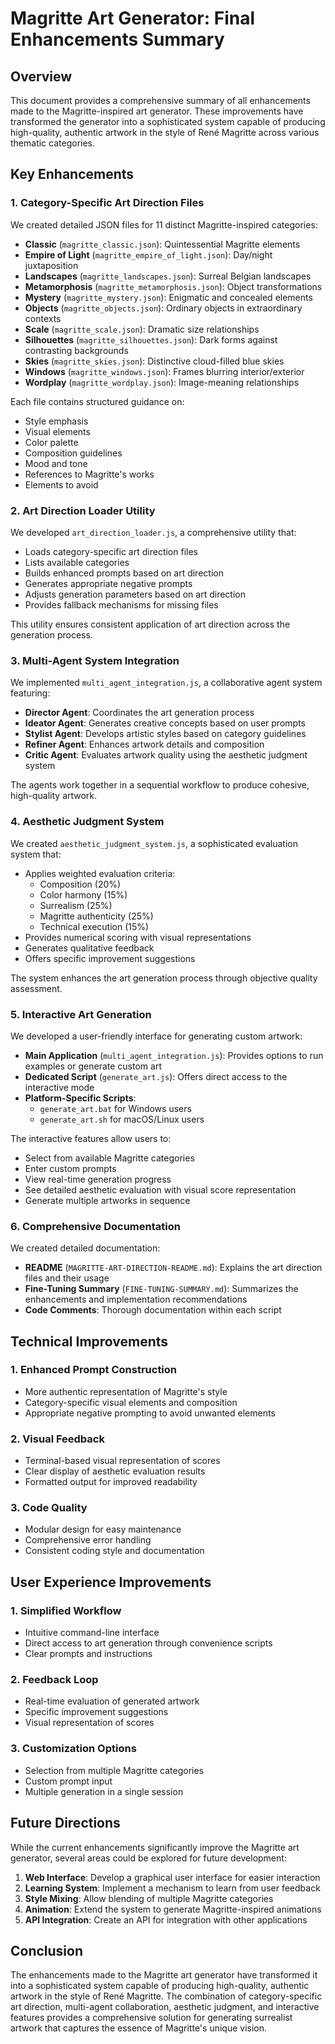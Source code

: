 # Magritte Art Generator: Final Enhancements Summary

## Overview

This document provides a comprehensive summary of all enhancements made to the Magritte-inspired art generator. These improvements have transformed the generator into a sophisticated system capable of producing high-quality, authentic artwork in the style of René Magritte across various thematic categories.

## Key Enhancements

### 1. Category-Specific Art Direction Files

We created detailed JSON files for 11 distinct Magritte-inspired categories:

- **Classic** (`magritte_classic.json`): Quintessential Magritte elements
- **Empire of Light** (`magritte_empire_of_light.json`): Day/night juxtaposition
- **Landscapes** (`magritte_landscapes.json`): Surreal Belgian landscapes
- **Metamorphosis** (`magritte_metamorphosis.json`): Object transformations
- **Mystery** (`magritte_mystery.json`): Enigmatic and concealed elements
- **Objects** (`magritte_objects.json`): Ordinary objects in extraordinary contexts
- **Scale** (`magritte_scale.json`): Dramatic size relationships
- **Silhouettes** (`magritte_silhouettes.json`): Dark forms against contrasting backgrounds
- **Skies** (`magritte_skies.json`): Distinctive cloud-filled blue skies
- **Windows** (`magritte_windows.json`): Frames blurring interior/exterior
- **Wordplay** (`magritte_wordplay.json`): Image-meaning relationships

Each file contains structured guidance on:
- Style emphasis
- Visual elements
- Color palette
- Composition guidelines
- Mood and tone
- References to Magritte's works
- Elements to avoid

### 2. Art Direction Loader Utility

We developed `art_direction_loader.js`, a comprehensive utility that:

- Loads category-specific art direction files
- Lists available categories
- Builds enhanced prompts based on art direction
- Generates appropriate negative prompts
- Adjusts generation parameters based on art direction
- Provides fallback mechanisms for missing files

This utility ensures consistent application of art direction across the generation process.

### 3. Multi-Agent System Integration

We implemented `multi_agent_integration.js`, a collaborative agent system featuring:

- **Director Agent**: Coordinates the art generation process
- **Ideator Agent**: Generates creative concepts based on user prompts
- **Stylist Agent**: Develops artistic styles based on category guidelines
- **Refiner Agent**: Enhances artwork details and composition
- **Critic Agent**: Evaluates artwork quality using the aesthetic judgment system

The agents work together in a sequential workflow to produce cohesive, high-quality artwork.

### 4. Aesthetic Judgment System

We created `aesthetic_judgment_system.js`, a sophisticated evaluation system that:

- Applies weighted evaluation criteria:
  - Composition (20%)
  - Color harmony (15%)
  - Surrealism (25%)
  - Magritte authenticity (25%)
  - Technical execution (15%)
- Provides numerical scoring with visual representations
- Generates qualitative feedback
- Offers specific improvement suggestions

The system enhances the art generation process through objective quality assessment.

### 5. Interactive Art Generation

We developed a user-friendly interface for generating custom artwork:

- **Main Application** (`multi_agent_integration.js`): Provides options to run examples or generate custom art
- **Dedicated Script** (`generate_art.js`): Offers direct access to the interactive mode
- **Platform-Specific Scripts**:
  - `generate_art.bat` for Windows users
  - `generate_art.sh` for macOS/Linux users

The interactive features allow users to:
- Select from available Magritte categories
- Enter custom prompts
- View real-time generation progress
- See detailed aesthetic evaluation with visual score representation
- Generate multiple artworks in sequence

### 6. Comprehensive Documentation

We created detailed documentation:

- **README** (`MAGRITTE-ART-DIRECTION-README.md`): Explains the art direction files and their usage
- **Fine-Tuning Summary** (`FINE-TUNING-SUMMARY.md`): Summarizes the enhancements and implementation recommendations
- **Code Comments**: Thorough documentation within each script

## Technical Improvements

### 1. Enhanced Prompt Construction

- More authentic representation of Magritte's style
- Category-specific visual elements and composition
- Appropriate negative prompting to avoid unwanted elements

### 2. Visual Feedback

- Terminal-based visual representation of scores
- Clear display of aesthetic evaluation results
- Formatted output for improved readability

### 3. Code Quality

- Modular design for easy maintenance
- Comprehensive error handling
- Consistent coding style and documentation

## User Experience Improvements

### 1. Simplified Workflow

- Intuitive command-line interface
- Direct access to art generation through convenience scripts
- Clear prompts and instructions

### 2. Feedback Loop

- Real-time evaluation of generated artwork
- Specific improvement suggestions
- Visual representation of scores

### 3. Customization Options

- Selection from multiple Magritte categories
- Custom prompt input
- Multiple generation in a single session

## Future Directions

While the current enhancements significantly improve the Magritte art generator, several areas could be explored for future development:

1. **Web Interface**: Develop a graphical user interface for easier interaction
2. **Learning System**: Implement a mechanism to learn from user feedback
3. **Style Mixing**: Allow blending of multiple Magritte categories
4. **Animation**: Extend the system to generate Magritte-inspired animations
5. **API Integration**: Create an API for integration with other applications

## Conclusion

The enhancements made to the Magritte art generator have transformed it into a sophisticated system capable of producing high-quality, authentic artwork in the style of René Magritte. The combination of category-specific art direction, multi-agent collaboration, aesthetic judgment, and interactive features provides a comprehensive solution for generating surrealist artwork that captures the essence of Magritte's unique vision. 
